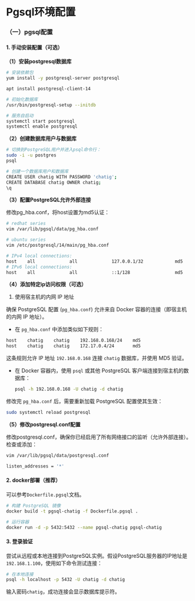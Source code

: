 # Pgsql环境配置

### （一）pgsql配置

#### 1. 手动安装配置（可选）
**（1）安装postgresql数据库**

```bash
# 安装依赖包
yum install -y postgresql-server postgresql

apt install postgresql-client-14

# 初始化数据库
/usr/bin/postgresql-setup --initdb

# 服务自启动
systemctl start postgresql
systemctl enable postgresql
```

**（2）创建数据库用户与数据库**

```bash
# 切换到PostgreSQL用户并进入psql命令行：
sudo -i -u postgres
psql

# 创建一个数据库用户和数据库
CREATE USER chatig WITH PASSWORD 'chatig';
CREATE DATABASE chatig OWNER chatig;
\q
```

**（3）配置PostgreSQL允许外部连接**

修改pg_hba.conf，将host设置为md5认证：

```bash
# redhat series
vim /var/lib/pgsql/data/pg_hba.conf

# ubuntu series
vim /etc/postgresql/14/main/pg_hba.conf

# IPv4 local connections:
host    all             all             127.0.0.1/32            md5
# IPv6 local connections:
host    all             all             ::1/128                 md5
```

**（4）添加特定ip访问权限（可选）**

1. 使用宿主机的内网 IP 地址

确保 PostgreSQL 配置 (`pg_hba.conf`) 允许来自 Docker 容器的连接（即宿主机的内网 IP 地址）。

- 在 `pg_hba.conf` 中添加类似如下规则：

```bash
host    chatig    chatig    192.168.0.168/24    md5
host    chatig    chatig    172.17.0.4/24       md5
```

  这条规则允许 IP 地址 `192.168.0.168` 连接 `chatig` 数据库，并使用 MD5 验证。

- 在 Docker 容器内，使用 `psql` 或其他 PostgreSQL 客户端连接到宿主机的数据库：

  ```bash
  psql -h 192.168.0.168 -U chatig -d chatig
  ```

修改完 `pg_hba.conf` 后，需要重新加载 PostgreSQL 配置使其生效：

```bash
sudo systemctl reload postgresql
```

**（5）修改postgresql.conf配置**

修改postgresql.conf，确保你已经启用了所有网络接口的监听（允许外部连接）。检查或添加：

```bash
vim /var/lib/pgsql/data/postgresql.conf

listen_addresses = '*'
```

#### 2. docker部署（推荐）

可以参考`Dockerfile.pgsql`文档。

```bash
# 构建 PostgreSQL 镜像
docker build -t pgsql-chatig -f Dockerfile.pgsql .

# 运行容器
docker run -d -p 5432:5432 --name pgsql-chatig pgsql-chatig
```

#### 3. 登录验证

​	尝试从远程或本地连接到PostgreSQL实例。假设PostgreSQL服务器的IP地址是`192.168.1.100`，使用如下命令测试连接：

```bash
# 在本地连接
psql -h localhost -p 5432 -U chatig -d chatig
```

输入密码`chatig`，成功连接会显示数据库提示符。